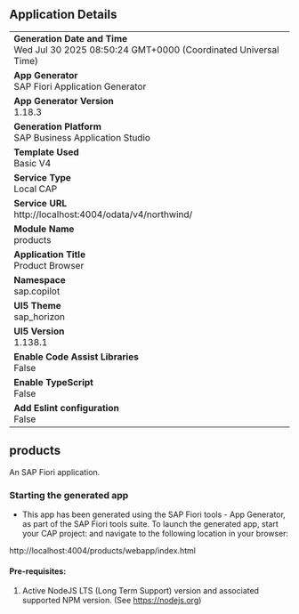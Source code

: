 ## Application Details
|               |
| ------------- |
|**Generation Date and Time**<br>Wed Jul 30 2025 08:50:24 GMT+0000 (Coordinated Universal Time)|
|**App Generator**<br>SAP Fiori Application Generator|
|**App Generator Version**<br>1.18.3|
|**Generation Platform**<br>SAP Business Application Studio|
|**Template Used**<br>Basic V4|
|**Service Type**<br>Local CAP|
|**Service URL**<br>http://localhost:4004/odata/v4/northwind/|
|**Module Name**<br>products|
|**Application Title**<br>Product Browser|
|**Namespace**<br>sap.copilot|
|**UI5 Theme**<br>sap_horizon|
|**UI5 Version**<br>1.138.1|
|**Enable Code Assist Libraries**<br>False|
|**Enable TypeScript**<br>False|
|**Add Eslint configuration**<br>False|

## products

An SAP Fiori application.

### Starting the generated app

-   This app has been generated using the SAP Fiori tools - App Generator, as part of the SAP Fiori tools suite.  To launch the generated app, start your CAP project:  and navigate to the following location in your browser:

http://localhost:4004/products/webapp/index.html

#### Pre-requisites:

1. Active NodeJS LTS (Long Term Support) version and associated supported NPM version.  (See https://nodejs.org)


